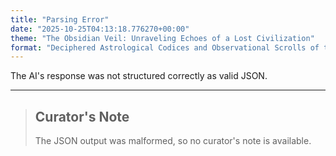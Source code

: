```yaml
---
title: "Parsing Error"
date: "2025-10-25T04:13:18.776270+00:00"
theme: "The Obsidian Veil: Unraveling Echoes of a Lost Civilization"
format: "Deciphered Astrological Codices and Observational Scrolls of the Pre-Veil Epoch"
---
```




The AI's response was not structured correctly as valid JSON.

---

> ## Curator's Note
>
> The JSON output was malformed, so no curator's note is available.
